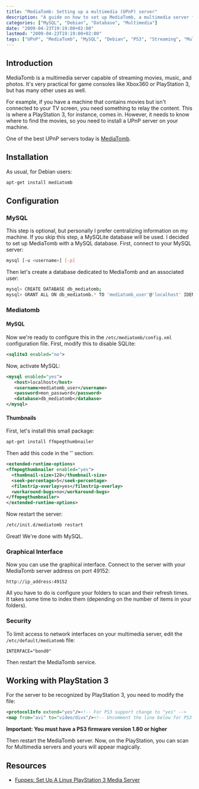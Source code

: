 ```yaml
---
title: "MediaTomb: Setting up a multimedia (UPnP) server"
description: "A guide on how to set up MediaTomb, a multimedia server for streaming movies, music, and photos using UPnP technology."
categories: ["MySQL", "Debian", "Database", "Multimedia"]
date: "2009-04-23T19:19:00+02:00"
lastmod: "2009-04-23T19:19:00+02:00"
tags: ["UPnP", "MediaTomb", "MySQL", "Debian", "PS3", "Streaming", "Multimedia"]
---
```


## Introduction

MediaTomb is a multimedia server capable of streaming movies, music, and photos. It's very practical for game consoles like Xbox360 or PlayStation 3, but has many other uses as well.

For example, if you have a machine that contains movies but isn't connected to your TV screen, you need something to relay the content. This is where a PlayStation 3, for instance, comes in. However, it needs to know where to find the movies, so you need to install a UPnP server on your machine.

One of the best UPnP servers today is [MediaTomb](https://mediatomb.cc/).

## Installation

As usual, for Debian users:

```bash
apt-get install mediatomb
```

## Configuration

### MySQL

This step is optional, but personally I prefer centralizing information on my machine. If you skip this step, a MySQLite database will be used. I decided to set up MediaTomb with a MySQL database. First, connect to your MySQL server:

```bash
mysql [-u <username>] [-p]
```

Then let's create a database dedicated to MediaTomb and an associated user:

```bash
mysql> CREATE DATABASE db_mediatomb;
mysql> GRANT ALL ON db_mediatomb.* TO 'mediatomb_user'@'localhost' IDENTIFIED BY 'mon_pasowrd';
```

### Mediatomb

#### MySQL

Now we're ready to configure this in the `/etc/mediatomb/config.xml` configuration file. First, modify this to disable SQLite:

```xml
<sqlite3 enabled="no">
```

Now, activate MySQL:

```xml
<mysql enabled="yes">
   <host>localhost</host>
   <username>mediatomb_user</username>
   <password>mon_password</password>
   <database>db_mediatomb</database>
</mysql>
```

#### Thumbnails

First, let's install this small package:

```bash
apt-get install ffmpegthumbnailer
```

Then add this code in the '<server>' section:

```xml
<extended-runtime-options>
<ffmpegthumbnailer enabled="yes">
  <thumbnail-size>128</thumbnail-size>
  <seek-percentage>5</seek-percentage>
  <filmstrip-overlay>yes</filmstrip-overlay>
  <workaround-bugs>no</workaround-bugs>
</ffmpegthumbnailer>
</extended-runtime-options>
```

Now restart the server:

```bash
/etc/init.d/mediatomb restart
```

Great! We're done with MySQL.

### Graphical Interface

Now you can use the graphical interface. Connect to the server with your MediaTomb server address on port 49152:

```
http://ip_address:49152
```

All you have to do is configure your folders to scan and their refresh times. It takes some time to index them (depending on the number of items in your folders).

### Security

To limit access to network interfaces on your multimedia server, edit the `/etc/default/mediatomb` file:

```
INTERFACE="bond0"
```

Then restart the MediaTomb service.

## Working with PlayStation 3

For the server to be recognized by PlayStation 3, you need to modify the file:

```xml
<protocolInfo extend="yes"/><!-- For PS3 support change to "yes" -->
<map from="avi" to="video/divx"/><!-- Uncomment the line below for PS3 divx support -->
```

**Important: You must have a PS3 firmware version 1.80 or higher**

Then restart the MediaTomb server. Now, on the PlayStation, you can scan for Multimedia servers and yours will appear magically.

## Resources
- [Fuppes: Set Up A Linux PlayStation 3 Media Server](../../static/pdf/set_up_a_linux_playstation_3_media_server.pdf)
